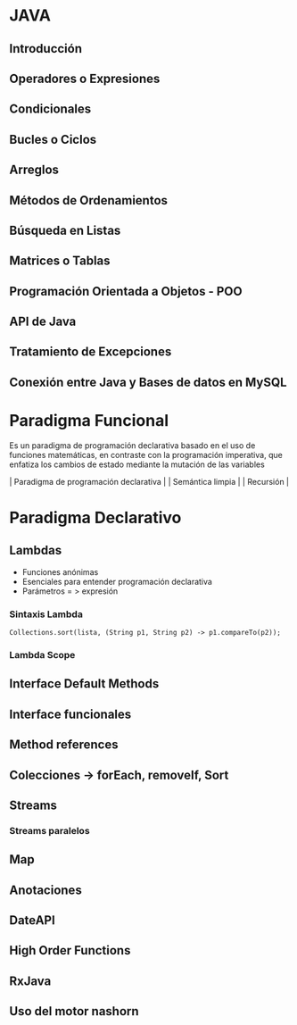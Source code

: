 # JAVA
## Introducción



## Operadores o Expresiones



## Condicionales



## Bucles o Ciclos


## Arreglos


## Métodos de Ordenamientos


## Búsqueda en Listas


## Matrices o Tablas


## Programación Orientada a Objetos - POO


## API de Java

## Tratamiento de Excepciones
## Conexión entre Java y Bases de datos en MySQL


# Paradigma Funcional

Es un paradigma de programación declarativa basado en el uso de funciones matemáticas, en contraste con la programación imperativa,
que enfatiza los cambios de estado mediante la mutación de las variables

| Paradigma de programación declarativa |
| Semántica limpia |
| Recursión |

# Paradigma Declarativo

## Lambdas

 * Funciones anónimas 
 * Esenciales para entender programación declarativa
 * Parámetros = > expresión
 
### Sintaxis Lambda
 ```
 Collections.sort(lista, (String p1, String p2) -> p1.compareTo(p2));
 ```
### Lambda Scope
 
## Interface Default Methods
 
## Interface funcionales
 
## Method references
 
## Colecciones -> forEach, removeIf, Sort
 
## Streams
 
### Streams paralelos

## Map
 
## Anotaciones

## DateAPI

## High Order Functions

## RxJava

## Uso del motor nashorn
